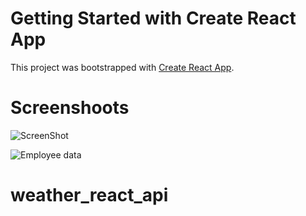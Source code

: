 # Getting Started with Create React App


This project was bootstrapped with [Create React App](https://github.com/facebook/create-react-app).
# Screenshoots

![ScreenShot](/weather_react_api/src/assets/weather_scr.png)

<img src="/weather_react_api/src/assets/weather_scr.png" alt="Employee data" title="Employee Data title">


# weather_react_api
